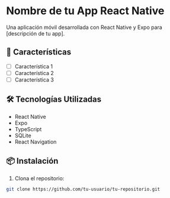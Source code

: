 # Nombre de tu App React Native

Una aplicación móvil desarrollada con React Native y Expo para [descripción de tu app].

## 🚀 Características

- [ ] Característica 1
- [ ] Característica 2
- [ ] Característica 3

## 🛠️ Tecnologías Utilizadas

- React Native
- Expo
- TypeScript
- SQLite
- React Navigation

## 📦 Instalación

1. Clona el repositorio:
```bash
git clone https://github.com/tu-usuario/tu-repositorio.git